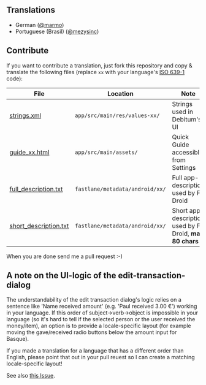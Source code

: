 Translations
------------

  * German ([@marmo](https://github.com/marmo))
  * Portuguese (Brasil) ([@mezysinc](https://github.com/mezysinc))

Contribute
----------

If you want to contribute a translation, just fork this repository and copy & translate the following files (replace `xx` with your language's [ISO 639-1](http://en.wikipedia.org/wiki/ISO_639-1) code):

File | Location | Note
-----|----------|-----
[strings.xml](app/src/main/res/values/strings.xml) | `app/src/main/res/values-xx/` | Strings used in Debitum's UI
[guide_xx.html](app/src/main/assets/guide_en.html) | `app/src/main/assets/` | Quick Guide accessible from Settings
[full_description.txt](fastlane/metadata/android/en-US/full_description.txt) | `fastlane/metadata/android/xx/` | Full app-description used by F-Droid
[short_description.txt](fastlane/metadata/android/en-US/short_description.txt) | `fastlane/metadata/android/xx/` | Short app-description used by F-Droid, **max 80 chars**

When you are done send me a pull request :-)

## A note on the UI-logic of the edit-transaction-dialog

The understandability of the edit transaction dialog's logic relies on a sentence like 'Name received amount' (e.g. 'Paul received 3.00 €') working in your 
language. If this order of subject->verb->object is impossible in your language (so it's hard to tell if the selected person or the user received the money/item),
an option is to provide a locale-specific layout (for example moving the gave/received radio buttons below the amount input for Basque). 

If you made a translation for a language that has a different order than English, please point that out in your pull reuest so I can create a matching locale-specific layout!

See also [this Issue](https://github.com/Marmo/debitum/issues/5).
